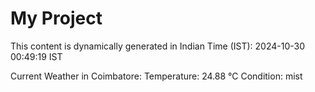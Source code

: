 # My Project

This content is dynamically generated in Indian Time (IST): 2024-10-30 00:49:19 IST


Current Weather in Coimbatore:
Temperature: 24.88 °C
Condition: mist
